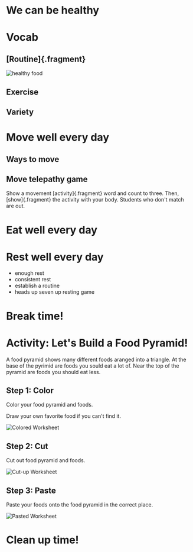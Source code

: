 # We can be healthy

# Vocab

## [Routine]{.fragment}

![healthy food](https://www.morelandobgyn.com/hs-fs/hubfs/Imported_Blog_Media/GettyImages-854725402-1.jpg?width=400&name=GettyImages-854725402-1.jpg)

## Exercise

## Variety

# Move well every day

## Ways to move


## Move telepathy game

Show a movement [activity]{.fragment} word and count to three. Then, [show]{.fragment} the activity with your body. Students who don't match are out.

# Eat well every day

# Rest well every day

- enough rest
- consistent rest
- establish a routine
- heads up seven up resting game

# Break time!

# Activity: Let's Build a Food Pyramid!

A food pyramid shows many different foods aranged into a triangle.
At the base of the pyrimid are foods you sould eat a lot of.
Near the top of the pyramid are foods you should eat less.

## Step 1: Color

Color your food pyramid and foods.

Draw your own favorite food if you can't find it.

![Colored Worksheet]()

## Step 2: Cut

Cut out food pyramid and foods.

![Cut-up Worksheet]()

## Step 3: Paste

Paste your foods onto the food pyramid in the correct place.

![Pasted Worksheet]()

# Clean up time!
